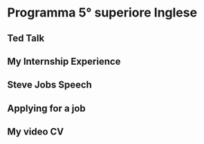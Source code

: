 # Programma 5° superiore Inglese

## Ted Talk

## My Internship Experience

## Steve Jobs Speech

## Applying for a job

## My video CV

## 
<!--stackedit_data:
eyJoaXN0b3J5IjpbMjA2Njg5ODA4NCwxNzI1MTU1OTg4LDE5Mj
A2NDYyNjAsLTIwODg3NDY2MTJdfQ==
-->
